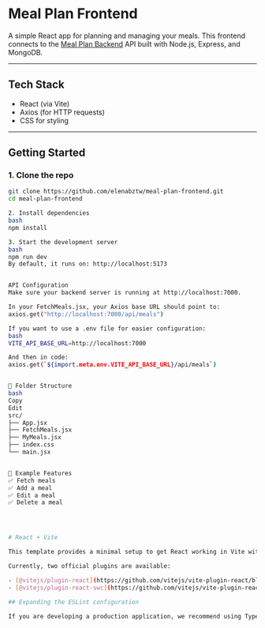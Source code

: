 # Meal Plan Frontend

A simple React app for planning and managing your meals. This frontend connects to the [Meal Plan Backend](https://github.com/elenabztw/meal-plan-backend) API built with Node.js, Express, and MongoDB.

---

## Tech Stack

- React (via Vite)
- Axios (for HTTP requests)
- CSS for styling

---

## Getting Started

### 1. Clone the repo

```bash
git clone https://github.com/elenabztw/meal-plan-frontend.git
cd meal-plan-frontend

2. Install dependencies
bash
npm install

3. Start the development server
bash
npm run dev
By default, it runs on: http://localhost:5173


API Configuration
Make sure your backend server is running at http://localhost:7000.

In your FetchMeals.jsx, your Axios base URL should point to:
axios.get("http://localhost:7000/api/meals")

If you want to use a .env file for easier configuration:
bash
VITE_API_BASE_URL=http://localhost:7000

And then in code:
axios.get(`${import.meta.env.VITE_API_BASE_URL}/api/meals`)


📁 Folder Structure
bash
Copy
Edit
src/
├── App.jsx
├── FetchMeals.jsx
├── MyMeals.jsx
├── index.css
└── main.jsx


🧪 Example Features
✅ Fetch meals
✅ Add a meal
✅ Edit a meal
✅ Delete a meal




# React + Vite

This template provides a minimal setup to get React working in Vite with HMR and some ESLint rules.

Currently, two official plugins are available:

- [@vitejs/plugin-react](https://github.com/vitejs/vite-plugin-react/blob/main/packages/plugin-react) uses [Babel](https://babeljs.io/) for Fast Refresh
- [@vitejs/plugin-react-swc](https://github.com/vitejs/vite-plugin-react/blob/main/packages/plugin-react-swc) uses [SWC](https://swc.rs/) for Fast Refresh

## Expanding the ESLint configuration

If you are developing a production application, we recommend using TypeScript with type-aware lint rules enabled. Check out the [TS template](https://github.com/vitejs/vite/tree/main/packages/create-vite/template-react-ts) for information on how to integrate TypeScript and [`typescript-eslint`](https://typescript-eslint.io) in your project.
